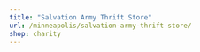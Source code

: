 ```yaml
---
title: "Salvation Army Thrift Store"
url: /minneapolis/salvation-army-thrift-store/
shop: charity
---
```

